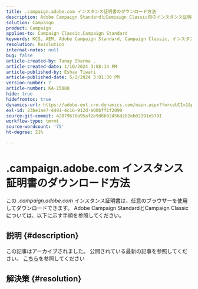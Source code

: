 ```yaml
---
title: .campaign.adobe.com インスタンス証明書のダウンロード方法
description: Adobe Campaign StandardとCampaign Classic用のインスタンス証明書をダウンロードする方法について説明します。
solution: Campaign
product: Campaign
applies-to: Campaign Classic,Campaign Standard
keywords: KCS, AEM, Adobe Campaign Standard, Campaign Classic, インスタンス証明書，.campaign.adobe.com
resolution: Resolution
internal-notes: null
bug: false
article-created-by: Tanay Sharma .
article-created-date: 1/10/2024 3:08:14 PM
article-published-by: Eshaa Tiwari
article-published-date: 5/2/2024 3:01:30 PM
version-number: 7
article-number: KA-15088
hide: true
hidefromtoc: true
dynamics-url: https://adobe-ent.crm.dynamics.com/main.aspx?forceUCI=1&pagetype=entityrecord&etn=knowledgearticle&id=e7004411-caaf-ee11-a569-6045bd006e5a
exl-id: 23be1ae7-4491-4c16-912d-a00bff1f2090
source-git-commit: 42079670a95af2e9d8b92456d2b2eb02191e5791
workflow-type: tm+mt
source-wordcount: '75'
ht-degree: 21%

---
```


# .campaign.adobe.com インスタンス証明書のダウンロード方法


この *.campaign.adobe.com* インスタンス証明書は、任意のブラウザーを使用してダウンロードできます。 Adobe Campaign StandardとCampaign Classicについては、以下に示す手順を参照してください。

## 説明 {#description}

この記事はアーカイブされました。 公開されている最新の記事を参照してください。 [こちら](https://experienceleague.adobe.com/search.html?lang=ja#sort=relevancy)を参照してください

## 解決策 {#resolution}
